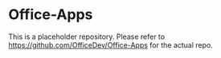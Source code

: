 Office-Apps
===========

This is a placeholder repository. Please refer to https://github.com/OfficeDev/Office-Apps for the actual repo.

